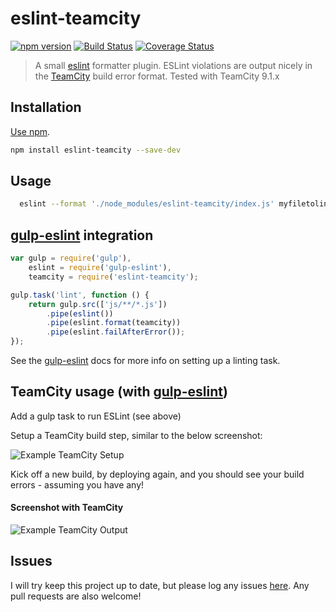 # eslint-teamcity
[![npm version](https://badge.fury.io/js/eslint-teamcity.svg)](https://badge.fury.io/js/eslint-teamcity)
[![Build Status](https://travis-ci.org/andreogle/eslint-teamcity.svg?branch=master)](https://travis-ci.org/andreogle/eslint-teamcity)
[![Coverage Status](https://coveralls.io/repos/github/andreogle/eslint-teamcity/badge.svg?branch=master)](https://coveralls.io/github/andreogle/eslint-teamcity?branch=master)

> A small [eslint](https://github.com/eslint/eslint) formatter plugin.
ESLint violations are output nicely in the
[TeamCity](https://www.jetbrains.com/teamcity/) build error format. Tested with
TeamCity 9.1.x

## Installation

[Use npm](https://docs.npmjs.com/cli/install).

```sh
npm install eslint-teamcity --save-dev
```

## Usage
```sh
  eslint --format './node_modules/eslint-teamcity/index.js' myfiletolint.js
```

## [gulp-eslint](https://github.com/adametry/gulp-eslint) integration
```javascript
var gulp = require('gulp'),
    eslint = require('gulp-eslint'),
    teamcity = require('eslint-teamcity');

gulp.task('lint', function () {
    return gulp.src(['js/**/*.js'])
        .pipe(eslint())
        .pipe(eslint.format(teamcity))
        .pipe(eslint.failAfterError());
});
```
See the [gulp-eslint](https://github.com/adametry/gulp-eslint#usage) docs for
more info on setting up a linting task.


## TeamCity usage (with [gulp-eslint](http://github.com/adametry/gulp-eslint))
Add a gulp task to run ESLint (see above)

Setup a TeamCity build step, similar to the below screenshot:

![Example TeamCity Setup](https://i.imgur.com/j7qMSYg.jpg)

Kick off a new build, by deploying again, and you should see your build errors - assuming you have any!

#### Screenshot with TeamCity

![Example TeamCity Output](https://i.imgur.com/DkwEPEN.jpg)

## Issues

I will try keep this project up to date, but please log any issues
[here](https://github.com/andreogle/eslint-teamcity/issues).
Any pull requests are also welcome!
